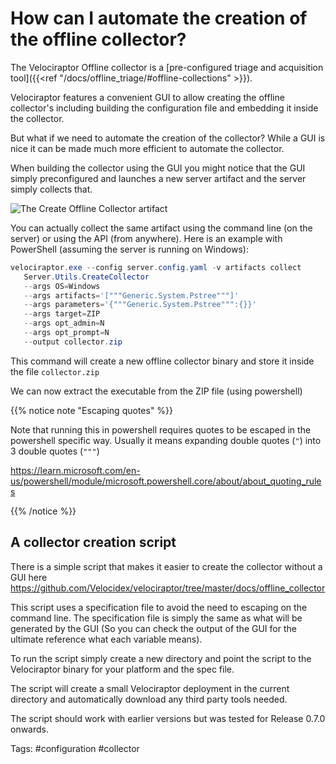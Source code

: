 # How can I automate the creation of the offline collector?

The Velociraptor Offline collector is a [pre-configured triage and
acquisition tool]({{<ref "/docs/offline_triage/#offline-collections" >}}).

Velociraptor features a convenient GUI to allow creating the offline
collector's including building the configuration file and embedding it
inside the collector.

But what if we need to automate the creation of the collector? While a
GUI is nice it can be made much more efficient to automate the
collector.

When building the collector using the GUI you might notice that the
GUI simply preconfigured and launches a new server artifact and the
server simply collects that.

![The Create Offline Collector artifact](create_collector.png)


You can actually collect the same artifact using the command line (on
the server) or using the API (from anywhere). Here is an example with
PowerShell (assuming the server is running on Windows):

```powershell
velociraptor.exe --config server.config.yaml -v artifacts collect
   Server.Utils.CreateCollector
   --args OS=Windows
   --args artifacts='["""Generic.System.Pstree"""]'
   --args parameters='{"""Generic.System.Pstree""":{}}'
   --args target=ZIP
   --args opt_admin=N
   --args opt_prompt=N
   --output collector.zip
```

This command will create a new offline collector binary and store it
inside the file `collector.zip`

We can now extract the executable from the ZIP file (using powershell)

{{% notice note "Escaping quotes" %}}

Note that running this in powershell requires quotes to be escaped in
the powershell specific way. Usually it means expanding double quotes
(`"`) into 3 double quotes (`"""`)

https://learn.microsoft.com/en-us/powershell/module/microsoft.powershell.core/about/about_quoting_rules

{{% /notice %}}

## A collector creation script

There is a simple script that makes it easier to create the collector without a GUI here
https://github.com/Velocidex/velociraptor/tree/master/docs/offline_collector

This script uses a specification file to avoid the need to escaping on
the command line. The specification file is simply the same as what
will be generated by the GUI (So you can check the output of the GUI
for the ultimate reference what each variable means).

To run the script simply create a new directory and point the script
to the Velociraptor binary for your platform and the spec file.

The script will create a small Velociraptor deployment in the current
directory and automatically download any third party tools needed.

The script should work with earlier versions but was tested for
Release 0.7.0 onwards.

Tags: #configuration #collector
